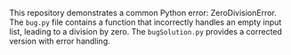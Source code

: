 This repository demonstrates a common Python error: ZeroDivisionError.  The `bug.py` file contains a function that incorrectly handles an empty input list, leading to a division by zero. The `bugSolution.py` provides a corrected version with error handling.